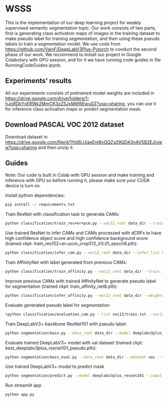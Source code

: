 # WSSS
This is the implementation of our deep learning project for weakly supervised semantic segmentation topic. Our work consists of two parts, first is generating class activation maps of images in the training dataset to make pseudo label for training segmentation, and then using these pseudo labels to train a segmentation model. We use code from https://github.com/VainF/DeepLabV3Plus-Pytorch to conduct the second phase of our work. We recommend to install our project in Google Colabotary with GPU session, and for it we have running code guides in file RunningCodeGuides.ipynb. 

## Experiments' results
All our experiments consists of pretrained model weights are included in https://drive.google.com/drive/folders/1-hJoRDkYxERWk2MmCK3zZSJxMW6EwuDZ?usp=sharing, you can use it for inference class activation maps or predict segmentation mask.

## Download PASCAL VOC 2012 dataset 
Download dataset in https://drive.google.com/file/d/1Ysl6LUjaxEnt8yQQZs09QDA3nAV5B2EJ/view?usp=sharing and then unzip it.

## Guides
Note: Our code is built in Colab with GPU session and make training and inference with GPU so before running it, please make sure your CUDA device is turn on.

Install python dependencies:
```bash
pip install -r requirements.txt
```

Train ResNet with classification task to generate CAMs:
```bash
python classification/train_res+er+pcm.py --voc12_root data_dir --train_list voc12/train_aug.txt --val_list voc12/train.txt
```

Use trained ResNet to infer CAMs and CAMs processed with dCRFs to have high confidence object score and high confidence background score (trained ckpt: train_res152+er+pcm_crop512_lr0.01_epoch8.pth):
```bash
python classification/infer_cam.py --voc12_root data_dir --infer_list voc12/train_aug.txt --weights trained_resnet_dir
```

Train AffinityNet with label generated from previous CAMs:
```bash
python classification/train_affinity.py --voc12_root data_dir --train_list voc12/train_aug.txt --ho_crf_dir crf_with_low_alpha_dir --hb_crf_dir crf_with_high_alpha_dir
```

Improve previous CAMs with trained AffinityNet to generate pseudo label for segmentation (trained ckpt: train_affinity_net8.pth): 
```bash
python classification/infer_affinity.py --voc12_root data_dir --weights trained_affinity_net_dir --infer_list voc12/train_aug.txt --out_label pseudo_label
```

Evaluate generated pseudo label for segmentation:
```bash
!python classification/evaluation_cam.py --list voc12/train.txt --voc12_root data_dir --predict_dir pseudo_label
```

Train DeepLabV3+ backbone ResNet101 with pseudo label:
```bash
python segmentation/main.py --data_root data_dir --model deeplabv3plus_resnet101
```

Evaluate trained DeepLabV3+ model with val dataset (trained ckpt: best_deeplabv3plus_resnet101_pseudo.pth):
```bash
python segmentation/main_eval.py --data_root data_dir --dataset voc --test_only --model deeplabv3plus_resnet101 --ckpt trained_deeplab_dir
```

Use trained DeepLabV3+ model to predict mask
```bash
python segmentation/predict.py --model deeplabv3plus_resnet101 --input input_dir --dataset voc --ckpt trained_deeplab_dir --save_val_results_to segmentation_result
```

Run streamlit app 
```bash
python app.py
```
